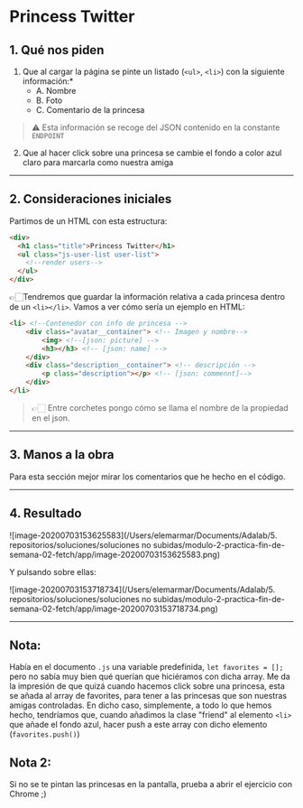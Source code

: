 # Princess Twitter 
## 1. Qué nos piden
1. Que al cargar la página se pinte un listado (`<ul>`, `<li>`) con  la siguiente información:*
   -  A. Nombre
   -  B. Foto
   - C. Comentario de la princesa

>  ⚠️ Esta información se recoge del JSON contenido en la constante `ENDPOINT`

2. Que al hacer click sobre una princesa se cambie el fondo a color azul claro para marcarla como nuestra amiga

---

## 2. Consideraciones iniciales

Partimos de un HTML con esta estructura:

```html
<div>
  <h1 class="title">Princess Twitter</h1>
  <ul class="js-user-list user-list">
    <!--render users-->
  </ul>
</div>
```

 👉🏻Tendremos que guardar la información relativa a cada princesa dentro de un `<li></li>`. Vamos a ver cómo sería un ejemplo en HTML:

```html
<li> <!--Contenedor con info de princesa --> 
	<div class="avatar__container"> <!-- Imagen y nombre--> 
		<img> <!--[json: picture] --> 
		<h3></h3> <!-- [json: name] --> 
	</div>
	<div class="description__container"> <!-- descripción -->
		<p class="description"></p> <!-- [json: commennt]-->
	</div>
</li>
```

>  👉🏻 Entre corchetes pongo cómo se llama el nombre de la propiedad en el json.

---

## 3. Manos a la obra

Para esta sección mejor mirar los comentarios que he hecho en el código. 

---

## 4. Resultado

![image-20200703153625583](/Users/elemarmar/Documents/Adalab/5. repositorios/soluciones/soluciones no subidas/modulo-2-practica-fin-de-semana-02-fetch/app/image-20200703153625583.png)



 Y pulsando sobre ellas:

![image-20200703153718734](/Users/elemarmar/Documents/Adalab/5. repositorios/soluciones/soluciones no subidas/modulo-2-practica-fin-de-semana-02-fetch/app/image-20200703153718734.png)

---

## Nota:

Había en el documento `.js` una variable predefinida, `let favorites = [];` pero no sabía muy bien qué querían que hiciéramos con dicha array. Me da la impresión de que quizá cuando hacemos click sobre una princesa, esta se añada al array de favorites, para tener a las princesas que son nuestras amigas controladas. En dicho caso, simplemente, a todo lo que hemos hecho, tendríamos que, cuando añadimos la clase "friend" al elemento `<li>` que añade el fondo azul, hacer push a este array con dicho elemento (`favorites.push()`)

## Nota 2:

Si no se te pintan las princesas en la pantalla, prueba a abrir el ejercicio con Chrome ;) 

